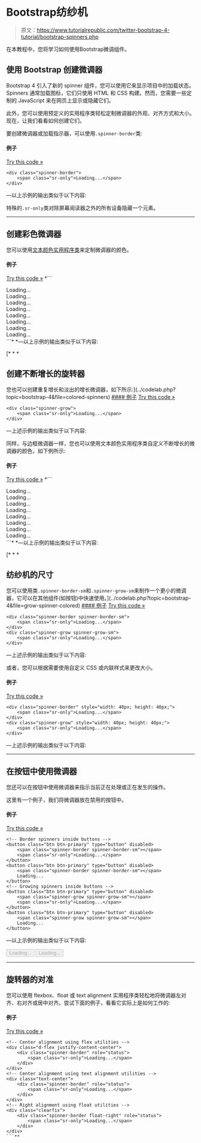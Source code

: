 # Bootstrap纺纱机

> 原文：<https://www.tutorialrepublic.com/twitter-bootstrap-4-tutorial/bootstrap-spinners.php>

在本教程中，您将学习如何使用Bootstrap微调组件。

## 使用 Bootstrap 创建微调器

Bootstrap 4 引入了新的 spinner 组件，您可以使用它来显示项目中的加载状态。Spinners 通常加载图标，它们只使用 HTML 和 CSS 构建。然而，您需要一些定制的 JavaScript 来在网页上显示或隐藏它们。

此外，您可以使用预定义的实用程序类轻松定制微调器的外观、对齐方式和大小。现在，让我们看看如何创建它们。

要创建微调器或加载指示器，可以使用`.spinner-border`类:

#### 例子

[Try this code »](../codelab.php?topic=bootstrap-4&file=border-spinner "Try this code using online Editor")

```
<div class="spinner-border">
    <span class="sr-only">Loading...</span>
</div>
```

—以上示例的输出类似于以下内容:

[](../codelab.php?topic=bootstrap-4&file=border-spinner)[](../codelab.php?topic=bootstrap-4&file=border-spinner)

特殊的`.sr-only`类对除屏幕阅读器之外的所有设备隐藏一个元素。

* * *

## 创建彩色微调器

您可以使用[文本颜色实用程序类](bootstrap-helper-classes.php#color-classes)来定制微调器的颜色。

#### 例子

[Try this code »](../codelab.php?topic=bootstrap-4&file=colored-spinners "Try this code using online Editor") *```
<div class="spinner-border text-primary">
    <span class="sr-only">Loading...</span>
</div>
<div class="spinner-border text-secondary">
    <span class="sr-only">Loading...</span>
</div>
<div class="spinner-border text-success">
    <span class="sr-only">Loading...</span>
</div>
<div class="spinner-border text-danger">
    <span class="sr-only">Loading...</span>
</div>
<div class="spinner-border text-warning">
    <span class="sr-only">Loading...</span>
</div>
<div class="spinner-border text-info">
    <span class="sr-only">Loading...</span>
</div>
<div class="spinner-border text-dark">
    <span class="sr-only">Loading...</span>
</div>
<div class="spinner-border text-light">
    <span class="sr-only">Loading...</span>
</div>
```*  *—以上示例的输出类似于以下内容:

[](../codelab.php?topic=bootstrap-4&file=colored-spinners)[](../codelab.php?topic=bootstrap-4&file=colored-spinners)[](../codelab.php?topic=bootstrap-4&file=colored-spinners)[](../codelab.php?topic=bootstrap-4&file=colored-spinners)[](../codelab.php?topic=bootstrap-4&file=colored-spinners)[](../codelab.php?topic=bootstrap-4&file=colored-spinners)[](../codelab.php?topic=bootstrap-4&file=colored-spinners)[](../codelab.php?topic=bootstrap-4&file=colored-spinners)[](../codelab.php?topic=bootstrap-4&file=colored-spinners)[](../codelab.php?topic=bootstrap-4&file=colored-spinners) [* * *

## 创建不断增长的旋转器

您也可以创建重复增长和淡出的增长微调器，如下所示:](../codelab.php?topic=bootstrap-4&file=colored-spinners) [](../codelab.php?topic=bootstrap-4&file=colored-spinners)[](../codelab.php?topic=bootstrap-4&file=colored-spinners) [#### 例子](../codelab.php?topic=bootstrap-4&file=colored-spinners) [Try this code »](../codelab.php?topic=bootstrap-4&file=grow-spinner "Try this code using online Editor")

```
<div class="spinner-grow">
    <span class="sr-only">Loading...</span>
</div>
```

—上述示例的输出类似于以下内容:

[](../codelab.php?topic=bootstrap-4&file=grow-spinner)[](../codelab.php?topic=bootstrap-4&file=grow-spinner)

同样，与边框微调器一样，您也可以使用文本颜色实用程序类自定义不断增长的微调器的颜色，如下例所示:

#### 例子

[Try this code »](../codelab.php?topic=bootstrap-4&file=grow-spinner-colored "Try this code using online Editor") *```
<div class="spinner-grow text-primary">
    <span class="sr-only">Loading...</span>
</div>
<div class="spinner-grow text-secondary">
    <span class="sr-only">Loading...</span>
</div>
<div class="spinner-grow text-success">
    <span class="sr-only">Loading...</span>
</div>
<div class="spinner-grow text-danger">
    <span class="sr-only">Loading...</span>
</div>
<div class="spinner-grow text-warning">
    <span class="sr-only">Loading...</span>
</div>
<div class="spinner-grow text-info">
    <span class="sr-only">Loading...</span>
</div>
<div class="spinner-grow text-light">
    <span class="sr-only">Loading...</span>
</div>
<div class="spinner-grow text-dark">
    <span class="sr-only">Loading...</span>
</div>
```*  *—以上示例的输出类似于以下内容:

[](../codelab.php?topic=bootstrap-4&file=grow-spinner-colored)[](../codelab.php?topic=bootstrap-4&file=grow-spinner-colored)[](../codelab.php?topic=bootstrap-4&file=grow-spinner-colored)[](../codelab.php?topic=bootstrap-4&file=grow-spinner-colored)[](../codelab.php?topic=bootstrap-4&file=grow-spinner-colored)[](../codelab.php?topic=bootstrap-4&file=grow-spinner-colored)[](../codelab.php?topic=bootstrap-4&file=grow-spinner-colored)[](../codelab.php?topic=bootstrap-4&file=grow-spinner-colored)[](../codelab.php?topic=bootstrap-4&file=grow-spinner-colored)[](../codelab.php?topic=bootstrap-4&file=grow-spinner-colored) [* * *

## 纺纱机的尺寸

您可以使用类`.spinner-border-sm`和`.spinner-grow-sm`来制作一个更小的微调器，它可以在其他组件(如按钮)中快速使用。](../codelab.php?topic=bootstrap-4&file=grow-spinner-colored) [](../codelab.php?topic=bootstrap-4&file=grow-spinner-colored)[](../codelab.php?topic=bootstrap-4&file=grow-spinner-colored) [#### 例子](../codelab.php?topic=bootstrap-4&file=grow-spinner-colored) [Try this code »](../codelab.php?topic=bootstrap-4&file=small-spinners "Try this code using online Editor")

```
<div class="spinner-border spinner-border-sm">
    <span class="sr-only">Loading...</span>
</div>
<div class="spinner-grow spinner-grow-sm">
    <span class="sr-only">Loading...</span>
</div>
```

—上述示例的输出类似于以下内容:

[](../codelab.php?topic=bootstrap-4&file=small-spinners)[](../codelab.php?topic=bootstrap-4&file=small-spinners)[](../codelab.php?topic=bootstrap-4&file=small-spinners)

或者，您可以根据需要使用自定义 CSS 或内联样式来更改大小。

#### 例子

[Try this code »](../codelab.php?topic=bootstrap-4&file=spinner-sizing "Try this code using online Editor")

```
<div class="spinner-border" style="width: 40px; height: 40px;">
    <span class="sr-only">Loading...</span>
</div>
<div class="spinner-grow" style="width: 40px; height: 40px;">
    <span class="sr-only">Loading...</span>
</div>
```

—上述示例的输出类似于以下内容:

[](../codelab.php?topic=bootstrap-4&file=spinner-sizing)[](../codelab.php?topic=bootstrap-4&file=spinner-sizing)[](../codelab.php?topic=bootstrap-4&file=spinner-sizing)

* * *

## 在按钮中使用微调器

您还可以在按钮中使用微调器来指示当前正在处理或正在发生的操作。

这里有一个例子，我们将微调器放在禁用的按钮中。

#### 例子

[Try this code »](../codelab.php?topic=bootstrap-4&file=spinners-inside-buttons "Try this code using online Editor")

```
<!-- Border spinners inside buttons -->
<button class="btn btn-primary" type="button" disabled>
    <span class="spinner-border spinner-border-sm"></span>
    <span class="sr-only">Loading...</span>
</button>
<button class="btn btn-primary" type="button" disabled>
    <span class="spinner-border spinner-border-sm"></span>
    Loading...
</button>	
<!-- Growing spinners inside buttons -->
<button class="btn btn-primary" type="button" disabled>
    <span class="spinner-grow spinner-grow-sm"></span>
    <span class="sr-only">Loading...</span>
</button>
<button class="btn btn-primary" type="button" disabled>
    <span class="spinner-grow spinner-grow-sm"></span>
    Loading...
</button>
```

—以上示例的输出类似于以下内容:

<button class="btn btn-primary" type="button" disabled="disabled">Loading...</button> <button class="btn btn-primary" type="button" disabled="disabled">Loading...</button>

* * *

## 旋转器的对准

您可以使用 flexbox、float 或 text alignment 实用程序类轻松地将微调器左对齐、右对齐或居中对齐。尝试下面的例子，看看它实际上是如何工作的:

#### 例子

[Try this code »](../codelab.php?topic=bootstrap-4&file=spinner-alignment "Try this code using online Editor")

```
<!-- Center alignment using flex utilities -->
<div class="d-flex justify-content-center">
    <div class="spinner-border" role="status">
        <span class="sr-only">Loading...</span>
    </div>
</div>
<!-- Center alignment using text alignment utilities -->
<div class="text-center">
    <div class="spinner-border" role="status">
        <span class="sr-only">Loading...</span>
    </div>
</div>
<!-- Right alignment using float utilities -->
<div class="clearfix">
    <div class="spinner-border float-right" role="status">
        <span class="sr-only">Loading...</span>
    </div>
</div>
```**